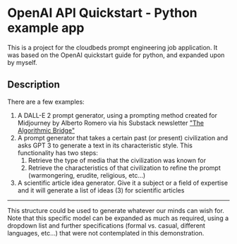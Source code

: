 # OpenAI API Quickstart - Python example app

This is a project for the cloudbeds prompt engineering job application. It was based on the OpenAI quickstart guide for python, and expanded upon by myself.

## Description

There are a few examples:

1. A DALL-E 2 prompt generator, using a prompting method created for Midjourney by Alberto Romero via his Substack newsletter ["The Algorithmic Bridge"](https://thealgorithmicbridge.substack.com/)
2. A prompt generator that takes a certain past (or present) civilization and asks GPT 3 to generate a text in its characteristic style. This functionality has two steps:
   1. Retrieve the type of media that the civilization was known for
   2. Retrieve the characteristics of that civilization to refine the prompt (warmongering, erudite, religious, etc...)
3. A scientific article idea generator. Give it a subject or a field of expertise and it will generate a list of ideas (3) for scientific articles

---

This structure could be used to generate whatever our minds can wish for. Note that this specific model can be expanded as much as required, using a dropdown list and further specifications (formal vs. casual, different languages, etc...) that were not contemplated in this demonstration.
